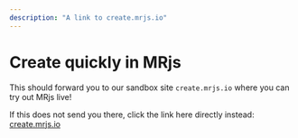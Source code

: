 ```yaml
---
description: "A link to create.mrjs.io"
---
```


# Create quickly in MRjs

This should forward you to our sandbox site `create.mrjs.io` where you can try out MRjs live!

If this does not send you there, click the link here directly instead: [create.mrjs.io](https://create.mrjs.io)

